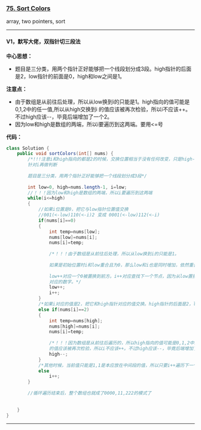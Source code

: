 ### [75. Sort Colors](https://leetcode.com/problems/sort-colors/)

array, two pointers, sort

---

#### V1，默写大佬，双指针切三段法

**中心思想：**
- 题目是三分类，用两个指针正好能够把一个线段划分成3段。high指针的后面是2，low指针的前面是0，high和low之间是1。

**注意点：**
- 由于数组是从前往后处理，所以从low换到i的只能是1。high指向的值可能是0,1,2中的任一值,所以从high交换到i
  的值应该被再次检验，所以i不应该++。不过high应该--，毕竟后端增加了一个2。
- 因为low和high是数组的两端，所以i要遍历到这两端。要用<=号

**代码：**
```java
class Solution {
    public void sortColors(int[] nums) {
        /*!!!注意i和high指向的都是2的时候，交换位置相当于没有任何改变，只是high--,此时就不能增加i，而应该
        针对i再做判断
        
        题目是三分类，用两个指针正好能够把一个线段划分成3段*/
        
        int low=0, high=nums.length-1, i=low;
        //！！！因为low和high是数组的两端，所以i要遍历到这两端
        while(i<=high)
        {
            //如果i位置是0，把它与low指针位置值交换
            //001(<-low)110(<-i)2 变成 0001(<-low)112(<-i)
            if(nums[i]==0)
            {
                int temp=nums[low];
                nums[low]=nums[i];
                nums[i]=temp;
                
                /*！！！由于数组是从前往后处理，所以从low换到i的只能是1。
                
                如果是初始位置时i和low重合且为0，那么low和i也是同时增加，依然重合
                
                low++对应一个0被置换到前方。i++对应查找下一个节点，因为从low置换来的只能是1，正好是数组中间段
                对应的数字。*/
                low++;
                i++;
            }
            /*如果i对应的值是2，把它和high指针对应的值交换。high指针的后面是2，low指针的前面是0。*/
            else if(nums[i]==2)
            {
                int temp=nums[high];
                nums[high]=nums[i];
                nums[i]=temp;
                
                /*！！！因为数组是从前往后遍历的，所以high指向的值可能是0,1,2中的任一值。所以从high交换到i
                的值应该被再次检验，所以i不应该++。不过high应该--，毕竟后端增加了一个2*/
                high--;
            }
            /*其他时候，当前值只能是1,1是本应放在中间段的值，所以只要i++遍历下一个数即可*/
            else
                i++;
        }
        
        //循环遍历结束后，整个数组也就成了0000,11,222的模式了
        
    
    }
}
```

---
